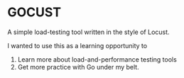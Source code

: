 # GOCUST

A simple load-testing tool written in the style of Locust.

I wanted to use this as a learning opportunity to

1. Learn more about load-and-performance testing tools
2. Get more practice with Go under my belt.
